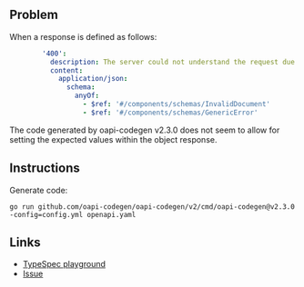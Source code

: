 ## Problem

When a response is defined as follows:

```yaml
        '400':
          description: The server could not understand the request due to invalid syntax.
          content:
            application/json:
              schema:
                anyOf:
                  - $ref: '#/components/schemas/InvalidDocument'
                  - $ref: '#/components/schemas/GenericError'
```

The code generated by oapi-codegen v2.3.0 does not seem to allow for setting the
expected values within the object response.

## Instructions

Generate code:

    go run github.com/oapi-codegen/oapi-codegen/v2/cmd/oapi-codegen@v2.3.0 -config=config.yml openapi.yaml

## Links

* [TypeSpec playground]
* [Issue]


[TypeSpec playground]: https://typespec.io/playground?c=aW1wb3J0ICJAdHlwZXNwZWMvaHR0cCI7Cgp1c2luZyBUeXBlU3BlYy5IdHRwOwpAc2VydmljZSh7CiAgdGl0bGU6ICJWYWxpZGF0b3IgU8YeIiwKfSkKbmFtZXNwYWNlIERlbW%2FHGzsKCm1vZGVsIMU1RG9jdW1lbnQgaXMgUmVzcG9uc2U8MjAwPiDEYHbEIzogYm9vbGVhbiA9IHRydWU7Cn3IQ0luxSLJRdU0ZmFsc2U7CiAgQG1pbkxlbmd0aCgxKSByZWFzb246IHN0cmluZ8tVR2VuZXJpY0Vycm9yxVJlxArMUuYAhiAgbWVzc2FnZdNE6QERTm90Rm91bmTtAOA0MDTmAODfWs5aQHJvdXRlKCIv5QDiYXRlIikKaW50ZXJm5AFiyXLFWcgse8csb3J9IinEGHBvc3ToASVhdGUoQHBhdGjID%2BQAjMZxKTrvAZ988wDTfMVrICBAc3RhdHVzQ29kZSBfOiA0MDDkAMMgIEBib2R5IHLnAPY68QGufO0Ba8Q0feQA6Q%3D%3D&e=%40typespec%2Fopenapi3&options=%7B%22linterRuleSet%22%3A%7B%22extends%22%3A%5B%22%40typespec%2Fhttp%2Fall%22%5D%7D%7D
[Issue]: https://github.com/oapi-codegen/oapi-codegen/issues/1122
